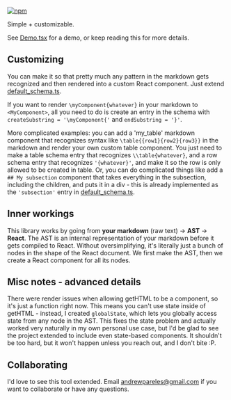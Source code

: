 [![npm](https://img.shields.io/npm/v/custom-markdown)](https://www.npmjs.com/package/custom-markdown)


Simple + customizable.

See [Demo.tsx](https://github.com/andrewpareles/custom-markdown/blob/main/Demo.tsx) for a demo, or keep reading this for more details.


## Customizing

You can make it so that pretty much any pattern in the markdown gets recognized and then rendered into a custom React component. Just extend [default_schema.ts](https://github.com/andrewpareles/custom-markdown/blob/main/default_schema.ts). 

If you want to render `\myComponent{whatever}` in your markdown to `<MyComponent>`, all you need to do is create an entry in the schema with  `createSubstring = '\myComponent{'` and `endSubstring = '}'`.

More complicated examples: you can add a 'my_table' markdown component that recognizes syntax like `\table{{row1}{row2}{row3}}` in the markdown and render your own custom table component. You just need to make a table schema entry that recognizes `\\table{whatever}`, and a row schema entry that recognizes `'{whatever}'`, and make it so the row is only allowed to be created in table. Or, you can do complicated things like add a `## My subsection` component that takes everything in the subsection, including the children, and puts it in a div - this is already implemented as the `'subsection'` entry in [default_schema.ts](https://github.com/andrewpareles/custom-markdown/blob/main/default_schema.ts).


## Inner workings

This library works by going from **your markdown** (raw text) -> **AST** -> **React**. The AST is an internal representation of your markdown before it gets compiled to React. Without oversimplifying, it's literally just a bunch of nodes in the shape of the React document. We first make the AST, then we create a React component for all its nodes. 


## Misc notes - advanced details
There were render issues when allowing getHTML to be a component, so it's just a function right now. This means you can't use state inside of getHTML - instead, I created `globalState`, which lets you globally access state from any node in the AST. This fixes the state problem and actually worked very naturally in my own personal use case, but I'd be glad to see the project extended to include even state-based components. It shouldn't be too hard, but it won't happen unless you reach out, and I don't bite :P.


## Collaborating
I'd love to see this tool extended. Email andrewpareles@gmail.com if you want to collaborate or have any questions. 
